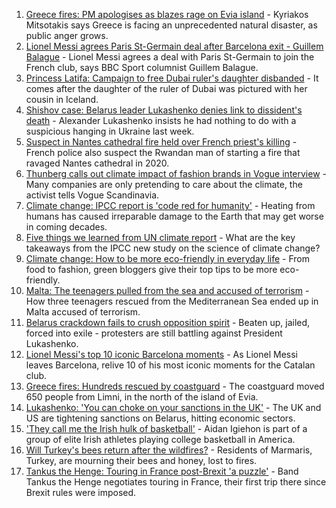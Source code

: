 1. [Greece fires: PM apologises as blazes rage on Evia island](https://www.bbc.co.uk/news/world-europe-58152324) - Kyriakos Mitsotakis says Greece is facing an unprecedented natural disaster, as public anger grows.
2. [Lionel Messi agrees Paris St-Germain deal after Barcelona exit - Guillem Balague](https://www.bbc.co.uk/sport/football/58159464) - Lionel Messi agrees a deal with Paris St-Germain to join the French club, says BBC Sport columnist Guillem Balague.
3. [Princess Latifa: Campaign to free Dubai ruler's daughter disbanded](https://www.bbc.co.uk/news/world-middle-east-58156419) - It comes after the daughter of the ruler of Dubai was pictured with her cousin in Iceland.
4. [Shishov case: Belarus leader Lukashenko denies link to dissident's death](https://www.bbc.co.uk/news/world-europe-58147256) - Alexander Lukashenko insists he had nothing to do with a suspicious hanging in Ukraine last week.
5. [Suspect in Nantes cathedral fire held over French priest's killing](https://www.bbc.co.uk/news/world-europe-58145468) - French police also suspect the Rwandan man of starting a fire that ravaged Nantes cathedral in 2020.
6. [Thunberg calls out climate impact of fashion brands in Vogue interview](https://www.bbc.co.uk/news/world-europe-58145465) - Many companies are only pretending to care about the climate, the activist tells Vogue Scandinavia.
7. [Climate change: IPCC report is 'code red for humanity'](https://www.bbc.co.uk/news/science-environment-58130705) - Heating from humans has caused irreparable damage to the Earth that may get worse in coming decades.
8. [Five things we learned from UN climate report](https://www.bbc.co.uk/news/science-environment-58138714) - What are the key takeaways from the IPCC new study on the science of climate change?
9. [Climate change: How to be more eco-friendly in everyday life](https://www.bbc.co.uk/news/newsbeat-47990742) - From food to fashion, green bloggers give their top tips to be more eco-friendly.
10. [Malta: The teenagers pulled from the sea and accused of terrorism](https://www.bbc.co.uk/news/world-57988934) - How three teenagers rescued from the Mediterranean Sea ended up in Malta accused of terrorism.
11. [Belarus crackdown fails to crush opposition spirit](https://www.bbc.co.uk/news/world-europe-58114107) - Beaten up, jailed, forced into exile - protesters are still battling against President Lukashenko.
12. [Lionel Messi's top 10 iconic Barcelona moments](https://www.bbc.co.uk/sport/football/58114038) - As Lionel Messi leaves Barcelona, relive 10 of his most iconic moments for the Catalan club.
13. [Greece fires: Hundreds rescued by coastguard](https://www.bbc.co.uk/news/world-europe-58128033) - The coastguard moved 650 people from Limni, in the north of the island of Evia.
14. [Lukashenko: 'You can choke on your sanctions in the UK'](https://www.bbc.co.uk/news/world-europe-58150328) - The UK and US are tightening sanctions on Belarus, hitting economic sectors.
15. ['They call me the Irish hulk of basketball'](https://www.bbc.co.uk/news/world-europe-58017676) - Aidan Igiehon is part of a group of elite Irish athletes playing college basketball in America.
16. [Will Turkey's bees return after the wildfires?](https://www.bbc.co.uk/news/world-middle-east-58108697) - Residents of Marmaris, Turkey, are mourning their bees and honey, lost to fires.
17. [Tankus the Henge: Touring in France post-Brexit 'a puzzle'](https://www.bbc.co.uk/news/entertainment-arts-58063110) - Band Tankus the Henge negotiates touring in France, their first trip there since Brexit rules were imposed.

